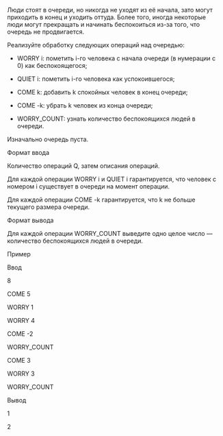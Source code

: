 ﻿Люди стоят в очереди, но никогда не уходят из её начала, зато могут приходить в конец и уходить оттуда. Более того, иногда некоторые люди могут прекращать и начинать беспокоиться из-за того, что очередь не продвигается.

Реализуйте обработку следующих операций над очередью:

* WORRY i: пометить i-го человека с начала очереди (в нумерации с 0) как беспокоящегося;

* QUIET i: пометить i-го человека как успокоившегося;

* COME k: добавить k спокойных человек в конец очереди;

* COME -k: убрать k человек из конца очереди;

* WORRY_COUNT: узнать количество беспокоящихся людей в очереди.

Изначально очередь пуста.

Формат ввода

Количество операций Q, затем описания операций.

Для каждой операции WORRY i и QUIET i гарантируется, что человек с номером i существует в очереди на момент операции.

Для каждой операции COME -k гарантируется, что k не больше текущего размера очереди.

Формат вывода

Для каждой операции WORRY_COUNT выведите одно целое число — количество беспокоящихся людей в очереди.

Пример

Ввод

8

COME 5

WORRY 1

WORRY 4

COME -2

WORRY_COUNT

COME 3

WORRY 3

WORRY_COUNT

Вывод

1

2